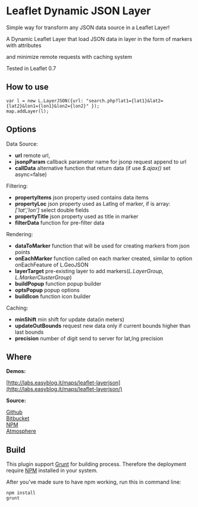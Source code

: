 Leaflet Dynamic JSON Layer
============

Simple way for transform any JSON data source in a Leaflet Layer!

A Dynamic Leaflet Layer that load JSON data in layer in the form of markers with attributes

and minimize remote requests with caching system

Tested in Leaflet 0.7


How to use
------

```
var l = new L.LayerJSON({url: "search.php?lat1={lat1}&lat2={lat2}&lon1={lon1}&lon2={lon2}" });
map.addLayer(l);
```

Options
------

Data Source:
* **url** remote url,
* **jsonpParam** callback parameter name for jsonp request append to url
* **callData** alternative function that return data (if use *$.ajax()* set async=false)

Filtering:
* **propertyItems** json property used contains data items
* **propertyLoc** json property used as Latlng of marker, if is array: *['lat','lon']* select double fields
* **propertyTitle** json property used as title in marker
* **filterData** function for pre-filter data

Rendering:
* **dataToMarker** function that will be used for creating markers from json points
* **onEachMarker** function called on each marker created, similar to option onEachFeature of L.GeoJSON
* **layerTarget** pre-existing layer to add markers(*L.LayerGroup*, *L.MarkerClusterGroup*)
* **buildPopup** function popup builder
* **optsPopup** popup options
* **buildIcon** function icon builder

Caching:
* **minShift** min shift for update data(in meters)
* **updateOutBounds** request new data only if current bounds higher than last bounds
* **precision** number of digit send to server for lat,lng precision

Where
------

**Demos:**

[http://labs.easyblog.it/maps/leaflet-layerjson](http://labs.easyblog.it/maps/leaflet-layerjson/)

**Source:**

[Github](https://github.com/stefanocudini/leaflet-layerjson)  
[Bitbucket](https://bitbucket.org/zakis_/leaflet-layerjson)  
[NPM](https://npmjs.org/package/leaflet-layerjson)  
[Atmosphere](https://atmosphere.meteor.com/package/leaflet-layerjson)


Build
------
This plugin support [Grunt](http://gruntjs.com/) for building process.
Therefore the deployment require [NPM](https://npmjs.org/) installed in your system.

After you've made sure to have npm working, run this in command line:
```
npm install
grunt
```

